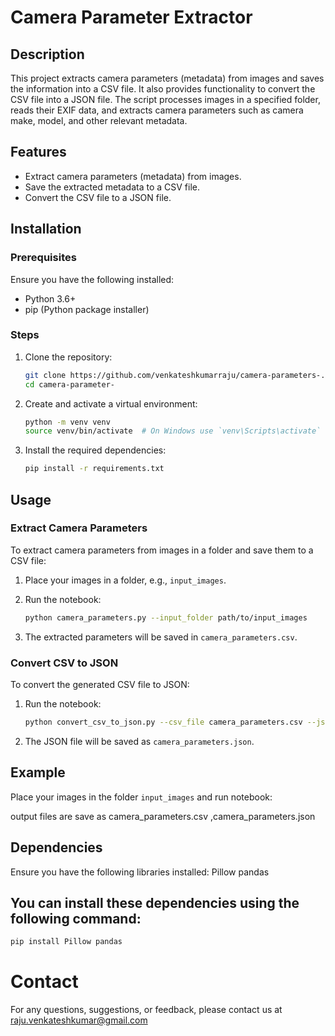 
# Camera Parameter Extractor

## Description

This project extracts camera parameters (metadata) from images and saves the information into a CSV file. It also provides functionality to convert the CSV file into a JSON file. The script processes images in a specified folder, reads their EXIF data, and extracts camera parameters such as camera make, model, and other relevant metadata.

## Features

- Extract camera parameters (metadata) from images.
- Save the extracted metadata to a CSV file.
- Convert the CSV file to a JSON file.

## Installation

### Prerequisites

Ensure you have the following installed:
- Python 3.6+
- pip (Python package installer)

### Steps

1. Clone the repository:
    ```sh
    git clone https://github.com/venkateshkumarraju/camera-parameters-.git
    cd camera-parameter-
    ```

2. Create and activate a virtual environment:
    ```sh
    python -m venv venv
    source venv/bin/activate  # On Windows use `venv\Scripts\activate`
    ```

3. Install the required dependencies:
    ```sh
    pip install -r requirements.txt
    ```

## Usage

### Extract Camera Parameters

To extract camera parameters from images in a folder and save them to a CSV file:

1. Place your images in a folder, e.g., `input_images`.
2. Run the notebook:

    ```sh
    python camera_parameters.py --input_folder path/to/input_images
    ```

3. The extracted parameters will be saved in `camera_parameters.csv`.

### Convert CSV to JSON

To convert the generated CSV file to JSON:

1. Run the notebook:

    ```sh
    python convert_csv_to_json.py --csv_file camera_parameters.csv --json_file camera_parameters.json
    ```

2. The JSON file will be saved as `camera_parameters.json`.

## Example

Place your images in the folder `input_images` and run notebook:

output files are save as camera_parameters.csv ,camera_parameters.json

## Dependencies
Ensure you have the following libraries installed:
Pillow
pandas

## You can install these dependencies using the following command:

```sh
pip install Pillow pandas
```

# Contact
For any questions, suggestions, or feedback, please contact us at raju.venkateshkumar@gmail.com
